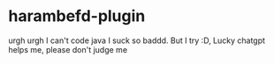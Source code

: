 # harambefd-plugin
urgh urgh I can't code java I suck so baddd. But I try :D, Lucky chatgpt helps me, please don't judge me  
